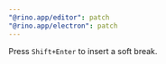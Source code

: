 ```yaml
---
"@rino.app/editor": patch
"@rino.app/electron": patch
---
```


Press `Shift+Enter` to insert a soft break.
